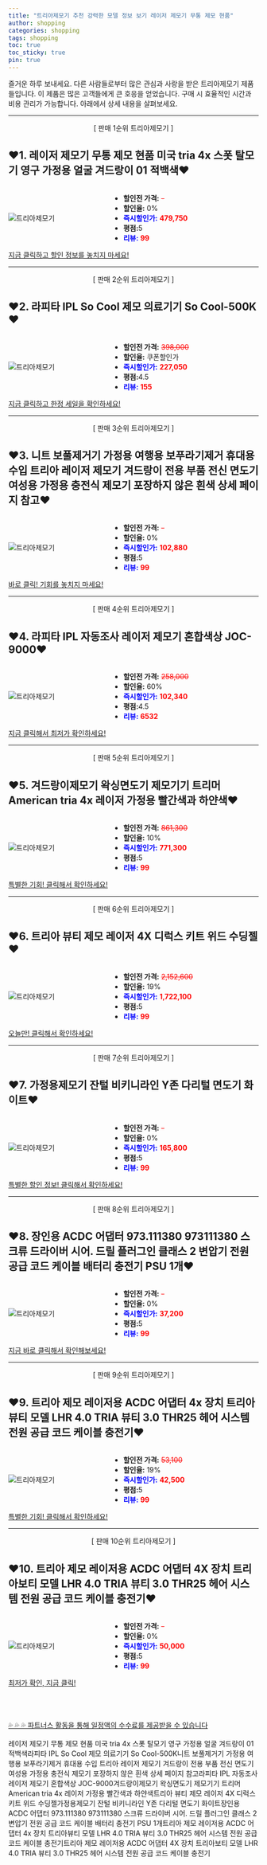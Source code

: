 ```yaml
---
title: "트리아제모기 추천 강력한 모델 정보 보기 레이저 제모기 무통 제모 현품"
author: shopping
categories: shopping
tags: shopping
toc: true
toc_sticky: true
pin: true
---
```

즐거운 하루 보내세요. 다른 사람들로부터 많은 관심과 사랑을 받은 트리아제모기 제품들입니다. 이 제품은 많은 고객들에게 큰 호응을 얻었습니다. 구매 시 효율적인 시간과 비용 관리가 가능합니다. 아래에서 상세 내용을 살펴보세요.

---
<p class="toplist" style="margin: 0 auto; display: block; width: fit-content;">[ 판매 1순위 트리아제모기 ]</p>

<h2><strong>❤️1. 레이저 제모기 무통 제모 현품 미국 tria 4x 스폿 탈모기 영구 가정용 얼굴 겨드랑이 01 적백색❤️</strong></h2>

<div style="display: flex; align-items: center;">
    <div style="flex: 0.4;">
        <img src="https://thumbnail6.coupangcdn.com/thumbnails/remote/230x230ex/image/vendor_inventory/21e2/f4be0a59abf0d980555d3c68f174a415aa9d4f07e9527174312345600132.jpeg" alt="트리아제모기" style="max-width: 100%;">
    </div>
    <div style="flex: 0.6; margin-left: 10px;">
        <ul>
            <li><strong>할인전 가격:</strong> <del style="color: red;">-</del></li>
            <li><strong>할인율:</strong> 0%</li>
            <li><span style='color:blue'><strong>즉시할인가:</strong></span> <span style='color:red'><strong>479,750</strong></span></li>
            <li><strong>평점:</strong>5</li>
            <li><span style='color:blue'><strong>리뷰:</strong></span> <span style='color:red'><strong>99</strong></span></li>
        </ul>
    </div>
</div>
<div class="center">
    <a href="https://William4Davisa.github.io?lptag=AF9450613&subid=githubio&pageKey=4656618801&traceid=V0-153&itemId=5811736245&vendorItemId=73110178388" class="myButton">
        지금 클릭하고 할인 정보를 놓치지 마세요!
    </a>
</div>


---
<p class="toplist" style="margin: 0 auto; display: block; width: fit-content;">[ 판매 2순위 트리아제모기 ]</p>

<h2><strong>❤️2. 라피타 IPL So Cool 제모 의료기기 So Cool-500K❤️</strong></h2>

<div style="display: flex; align-items: center;">
    <div style="flex: 0.4;">
        <img src="https://thumbnail10.coupangcdn.com/thumbnails/remote/230x230ex/image/retail/images/2771716209302132-6360916d-02b1-4ee1-a04c-ae64aa4b25f7.jpg" alt="트리아제모기" style="max-width: 100%;">
    </div>
    <div style="flex: 0.6; margin-left: 10px;">
        <ul>
            <li><strong>할인전 가격:</strong> <del style="color: red;">398,000</del></li>
            <li><strong>할인율:</strong> 쿠폰할인가</li>
            <li><span style='color:blue'><strong>즉시할인가:</strong></span> <span style='color:red'><strong>227,050</strong></span></li>
            <li><strong>평점:</strong>4.5</li>
            <li><span style='color:blue'><strong>리뷰:</strong></span> <span style='color:red'><strong>155</strong></span></li>
        </ul>
    </div>
</div>
<div class="center">
    <a href="https://William4Davisa.github.io?lptag=AF9450613&subid=githubio&pageKey=5561335564&traceid=V0-153&itemId=8822182628&vendorItemId=76109017051" class="myButton">
        지금 클릭하고 한정 세일을 확인하세요!
    </a>
</div>


---
<p class="toplist" style="margin: 0 auto; display: block; width: fit-content;">[ 판매 3순위 트리아제모기 ]</p>

<h2><strong>❤️3. 니트 보풀제거기 가정용 여행용 보푸라기제거 휴대용 수입 트리아 레이저 제모기 겨드랑이 전용 부품 전신 면도기 여성용 가정용 충전식 제모기 포장하지 않은 흰색 상세 페이지 참고❤️</strong></h2>

<div style="display: flex; align-items: center;">
    <div style="flex: 0.4;">
        <img src="https://thumbnail7.coupangcdn.com/thumbnails/remote/230x230ex/image/vendor_inventory/af11/cb032ab405f5089e1ad0b58f6dff539c8d885a35781390e1577f865265f9.jpg" alt="트리아제모기" style="max-width: 100%;">
    </div>
    <div style="flex: 0.6; margin-left: 10px;">
        <ul>
            <li><strong>할인전 가격:</strong> <del style="color: red;">-</del></li>
            <li><strong>할인율:</strong> 0%</li>
            <li><span style='color:blue'><strong>즉시할인가:</strong></span> <span style='color:red'><strong>102,880</strong></span></li>
            <li><strong>평점:</strong>5</li>
            <li><span style='color:blue'><strong>리뷰:</strong></span> <span style='color:red'><strong>99</strong></span></li>
        </ul>
    </div>
</div>
<div class="center">
    <a href="https://William4Davisa.github.io?lptag=AF9450613&subid=githubio&pageKey=6960858941&traceid=V0-153&itemId=16945049416&vendorItemId=85987155432" class="myButton">
        바로 클릭! 기회를 놓치지 마세요!
    </a>
</div>


---
<p class="toplist" style="margin: 0 auto; display: block; width: fit-content;">[ 판매 4순위 트리아제모기 ]</p>

<h2><strong>❤️4. 라피타 IPL 자동조사 레이저 제모기 혼합색상 JOC-9000❤️</strong></h2>

<div style="display: flex; align-items: center;">
    <div style="flex: 0.4;">
        <img src="https://thumbnail6.coupangcdn.com/thumbnails/remote/230x230ex/image/retail/images/1570157535511177-ded59835-fc99-466f-97e8-a19d078fe0f2.jpg" alt="트리아제모기" style="max-width: 100%;">
    </div>
    <div style="flex: 0.6; margin-left: 10px;">
        <ul>
            <li><strong>할인전 가격:</strong> <del style="color: red;">258,000</del></li>
            <li><strong>할인율:</strong> 60%</li>
            <li><span style='color:blue'><strong>즉시할인가:</strong></span> <span style='color:red'><strong>102,340</strong></span></li>
            <li><strong>평점:</strong>4.5</li>
            <li><span style='color:blue'><strong>리뷰:</strong></span> <span style='color:red'><strong>6532</strong></span></li>
        </ul>
    </div>
</div>
<div class="center">
    <a href="https://William4Davisa.github.io?lptag=AF9450613&subid=githubio&pageKey=5164503216&traceid=V0-153&itemId=7113267815&vendorItemId=74405168804" class="myButton">
        지금 클릭해서 최저가 확인하세요!
    </a>
</div>


---
<p class="toplist" style="margin: 0 auto; display: block; width: fit-content;">[ 판매 5순위 트리아제모기 ]</p>

<h2><strong>❤️5. 겨드랑이제모기 왁싱면도기 제모기기 트리머 American tria 4x 레이저 가정용 빨간색과 하얀색❤️</strong></h2>

<div style="display: flex; align-items: center;">
    <div style="flex: 0.4;">
        <img src="https://thumbnail8.coupangcdn.com/thumbnails/remote/230x230ex/image/vendor_inventory/af09/ca60f7ba589c634aeaa488278236b108f79541f1ae8a44962844c29bc025.png" alt="트리아제모기" style="max-width: 100%;">
    </div>
    <div style="flex: 0.6; margin-left: 10px;">
        <ul>
            <li><strong>할인전 가격:</strong> <del style="color: red;">861,300</del></li>
            <li><strong>할인율:</strong> 10%</li>
            <li><span style='color:blue'><strong>즉시할인가:</strong></span> <span style='color:red'><strong>771,300</strong></span></li>
            <li><strong>평점:</strong>5</li>
            <li><span style='color:blue'><strong>리뷰:</strong></span> <span style='color:red'><strong>99</strong></span></li>
        </ul>
    </div>
</div>
<div class="center">
    <a href="https://William4Davisa.github.io?lptag=AF9450613&subid=githubio&pageKey=6546733195&traceid=V0-153&itemId=14598598588&vendorItemId=81840467969" class="myButton">
        특별한 기회! 클릭해서 확인하세요!
    </a>
</div>


---
<p class="toplist" style="margin: 0 auto; display: block; width: fit-content;">[ 판매 6순위 트리아제모기 ]</p>

<h2><strong>❤️6. 트리아 뷰티 제모 레이저 4X 디럭스 키트 위드 수딩젤❤️</strong></h2>

<div style="display: flex; align-items: center;">
    <div style="flex: 0.4;">
        <img src="https://thumbnail8.coupangcdn.com/thumbnails/remote/230x230ex/image/vendor_inventory/5f2c/0de02ccb147e4942e93c9321bba1875e2441c07358bbf41e52649a1cd66f.jpg" alt="트리아제모기" style="max-width: 100%;">
    </div>
    <div style="flex: 0.6; margin-left: 10px;">
        <ul>
            <li><strong>할인전 가격:</strong> <del style="color: red;">2,152,600</del></li>
            <li><strong>할인율:</strong> 19%</li>
            <li><span style='color:blue'><strong>즉시할인가:</strong></span> <span style='color:red'><strong>1,722,100</strong></span></li>
            <li><strong>평점:</strong>5</li>
            <li><span style='color:blue'><strong>리뷰:</strong></span> <span style='color:red'><strong>99</strong></span></li>
        </ul>
    </div>
</div>
<div class="center">
    <a href="https://William4Davisa.github.io?lptag=AF9450613&subid=githubio&pageKey=8120693099&traceid=V0-153&itemId=23034368420&vendorItemId=90068121554" class="myButton">
        오늘만! 클릭해서 확인하세요!
    </a>
</div>


---
<p class="toplist" style="margin: 0 auto; display: block; width: fit-content;">[ 판매 7순위 트리아제모기 ]</p>

<h2><strong>❤️7. 가정용제모기 잔털 비키니라인 Y존 다리털 면도기 화이트❤️</strong></h2>

<div style="display: flex; align-items: center;">
    <div style="flex: 0.4;">
        <img src="https://thumbnail8.coupangcdn.com/thumbnails/remote/230x230ex/image/vendor_inventory/baca/56c28b9ff7cc40b2141562f9429c0f6208e22536a866f575a75c30a43939.jpg" alt="트리아제모기" style="max-width: 100%;">
    </div>
    <div style="flex: 0.6; margin-left: 10px;">
        <ul>
            <li><strong>할인전 가격:</strong> <del style="color: red;">-</del></li>
            <li><strong>할인율:</strong> 0%</li>
            <li><span style='color:blue'><strong>즉시할인가:</strong></span> <span style='color:red'><strong>165,800</strong></span></li>
            <li><strong>평점:</strong>5</li>
            <li><span style='color:blue'><strong>리뷰:</strong></span> <span style='color:red'><strong>99</strong></span></li>
        </ul>
    </div>
</div>
<div class="center">
    <a href="https://William4Davisa.github.io?lptag=AF9450613&subid=githubio&pageKey=8138299488&traceid=V0-153&itemId=23120488644&vendorItemId=90153637657" class="myButton">
        특별한 할인 정보! 클릭해서 확인하세요!
    </a>
</div>


---
<p class="toplist" style="margin: 0 auto; display: block; width: fit-content;">[ 판매 8순위 트리아제모기 ]</p>

<h2><strong>❤️8. 장인용 ACDC 어댑터 973.111380 973111380 스크류 드라이버 시어. 드릴 플러그인 클래스 2 변압기 전원 공급 코드 케이블 배터리 충전기 PSU 1개❤️</strong></h2>

<div style="display: flex; align-items: center;">
    <div style="flex: 0.4;">
        <img src="https://thumbnail8.coupangcdn.com/thumbnails/remote/230x230ex/image/vendor_inventory/c94c/b2abe52130f7b973dc87a5291e8d65db3b7df946e24f574029697b70d49e.jpg" alt="트리아제모기" style="max-width: 100%;">
    </div>
    <div style="flex: 0.6; margin-left: 10px;">
        <ul>
            <li><strong>할인전 가격:</strong> <del style="color: red;">-</del></li>
            <li><strong>할인율:</strong> 0%</li>
            <li><span style='color:blue'><strong>즉시할인가:</strong></span> <span style='color:red'><strong>37,200</strong></span></li>
            <li><strong>평점:</strong>5</li>
            <li><span style='color:blue'><strong>리뷰:</strong></span> <span style='color:red'><strong>99</strong></span></li>
        </ul>
    </div>
</div>
<div class="center">
    <a href="https://William4Davisa.github.io?lptag=AF9450613&subid=githubio&pageKey=7930411547&traceid=V0-153&itemId=21810891524&vendorItemId=89599374593" class="myButton">
        지금 바로 클릭해서 확인해보세요!
    </a>
</div>


---
<p class="toplist" style="margin: 0 auto; display: block; width: fit-content;">[ 판매 9순위 트리아제모기 ]</p>

<h2><strong>❤️9. 트리아 제모 레이저용 ACDC 어댑터 4x 장치 트리아뷰티 모델 LHR 4.0 TRIA 뷰티 3.0 THR25 헤어 시스템 전원 공급 코드 케이블 충전기❤️</strong></h2>

<div style="display: flex; align-items: center;">
    <div style="flex: 0.4;">
        <img src="https://thumbnail6.coupangcdn.com/thumbnails/remote/230x230ex/image/vendor_inventory/2253/4b4b38287400e4d2f9cac45f59a2cd0da75f4367e745d6298682a3a0358d.jpg" alt="트리아제모기" style="max-width: 100%;">
    </div>
    <div style="flex: 0.6; margin-left: 10px;">
        <ul>
            <li><strong>할인전 가격:</strong> <del style="color: red;">53,100</del></li>
            <li><strong>할인율:</strong> 19%</li>
            <li><span style='color:blue'><strong>즉시할인가:</strong></span> <span style='color:red'><strong>42,500</strong></span></li>
            <li><strong>평점:</strong>5</li>
            <li><span style='color:blue'><strong>리뷰:</strong></span> <span style='color:red'><strong>99</strong></span></li>
        </ul>
    </div>
</div>
<div class="center">
    <a href="https://William4Davisa.github.io?lptag=AF9450613&subid=githubio&pageKey=8015177196&traceid=V0-153&itemId=22378255381&vendorItemId=89838472362" class="myButton">
        특별한 기회! 클릭해서 확인하세요!
    </a>
</div>


---
<p class="toplist" style="margin: 0 auto; display: block; width: fit-content;">[ 판매 10순위 트리아제모기 ]</p>

<h2><strong>❤️10. 트리아 제모 레이저용 ACDC 어댑터 4X 장치 트리아보티 모델 LHR 4.0 TRIA 뷰티 3.0 THR25 헤어 시스템 전원 공급 코드 케이블 충전기❤️</strong></h2>

<div style="display: flex; align-items: center;">
    <div style="flex: 0.4;">
        <img src="https://thumbnail8.coupangcdn.com/thumbnails/remote/230x230ex/image/vendor_inventory/55ea/86dfd996ef427a4223a4fb789fe95472a5fb0a575003d4224ce29d3df9ec.jpg" alt="트리아제모기" style="max-width: 100%;">
    </div>
    <div style="flex: 0.6; margin-left: 10px;">
        <ul>
            <li><strong>할인전 가격:</strong> <del style="color: red;">-</del></li>
            <li><strong>할인율:</strong> 0%</li>
            <li><span style='color:blue'><strong>즉시할인가:</strong></span> <span style='color:red'><strong>50,000</strong></span></li>
            <li><strong>평점:</strong>5</li>
            <li><span style='color:blue'><strong>리뷰:</strong></span> <span style='color:red'><strong>99</strong></span></li>
        </ul>
    </div>
</div>
<div class="center">
    <a href="https://William4Davisa.github.io?lptag=AF9450613&subid=githubio&pageKey=8015200472&traceid=V0-153&itemId=22378425891&vendorItemId=89476347892" class="myButton">
        최저가 확인, 지금 클릭!
    </a>
</div>

<br><br><br>[💦 💦 💦 파트너스 활동을 통해 일정액의 수수료를 제공받을 수 있습니다](https://link.coupang.com/a/bcpT2c)<br><br>레이저 제모기 무통 제모 현품 미국 tria 4x 스폿 탈모기 영구 가정용 얼굴 겨드랑이 01 적백색라피타 IPL So Cool 제모 의료기기 So Cool-500K니트 보풀제거기 가정용 여행용 보푸라기제거 휴대용 수입 트리아 레이저 제모기 겨드랑이 전용 부품 전신 면도기 여성용 가정용 충전식 제모기 포장하지 않은 흰색 상세 페이지 참고라피타 IPL 자동조사 레이저 제모기 혼합색상 JOC-9000겨드랑이제모기 왁싱면도기 제모기기 트리머 American tria 4x 레이저 가정용 빨간색과 하얀색트리아 뷰티 제모 레이저 4X 디럭스 키트 위드 수딩젤가정용제모기 잔털 비키니라인 Y존 다리털 면도기 화이트장인용 ACDC 어댑터 973.111380 973111380 스크류 드라이버 시어. 드릴 플러그인 클래스 2 변압기 전원 공급 코드 케이블 배터리 충전기 PSU 1개트리아 제모 레이저용 ACDC 어댑터 4x 장치 트리아뷰티 모델 LHR 4.0 TRIA 뷰티 3.0 THR25 헤어 시스템 전원 공급 코드 케이블 충전기트리아 제모 레이저용 ACDC 어댑터 4X 장치 트리아보티 모델 LHR 4.0 TRIA 뷰티 3.0 THR25 헤어 시스템 전원 공급 코드 케이블 충전기